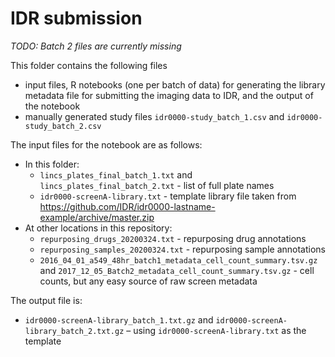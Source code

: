 # IDR submission

_TODO: Batch 2 files are currently missing_

This folder contains the following files

- input files, R notebooks (one per batch of data) for generating the library metadata file for submitting the imaging data to IDR, and the output of the notebook
- manually generated study files `idr0000-study_batch_1.csv` and `idr0000-study_batch_2.csv`

The input files for the notebook are as follows:

- In this folder:
  - `lincs_plates_final_batch_1.txt` and `lincs_plates_final_batch_2.txt` - list of full plate names
  - `idr0000-screenA-library.txt` - template library file taken from https://github.com/IDR/idr0000-lastname-example/archive/master.zip
- At other locations in this repository: 
  - `repurposing_drugs_20200324.txt` - repurposing drug annotations
  - `repurposing_samples_20200324.txt` - repurposing sample annotations
  - `2016_04_01_a549_48hr_batch1_metadata_cell_count_summary.tsv.gz` and `2017_12_05_Batch2_metadata_cell_count_summary.tsv.gz` - cell counts, but any easy source of raw screen metadata

The output file  is:

- `idr0000-screenA-library_batch_1.txt.gz` and `idr0000-screenA-library_batch_2.txt.gz` – using `idr0000-screenA-library.txt` as the template


